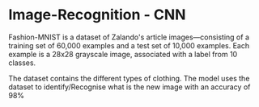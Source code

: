 # Image-Recognition - CNN

Fashion-MNIST is a dataset of Zalando's article images—consisting of a training set of 60,000 examples and a test set of 10,000 examples.
Each example is a 28x28 grayscale image, associated with a label from 10 classes.

The dataset contains the different types of clothing. The model uses the dataset to identify/Recognise what is the new image with an accuracy of 98%
